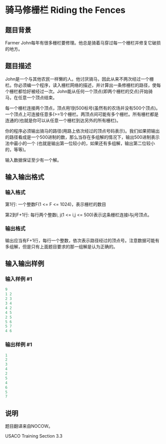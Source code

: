 # 骑马修栅栏 Riding the Fences

## 题目背景

Farmer John每年有很多栅栏要修理。他总是骑着马穿过每一个栅栏并修复它破损的地方。

## 题目描述

John是一个与其他农民一样懒的人。他讨厌骑马，因此从来不两次经过一个栅栏。你必须编一个程序，读入栅栏网络的描述，并计算出一条修栅栏的路径，使每个栅栏都恰好被经过一次。John能从任何一个顶点(即两个栅栏的交点)开始骑马，在任意一个顶点结束。

每一个栅栏连接两个顶点，顶点用1到500标号(虽然有的农场并没有500个顶点)。一个顶点上可连接任意多(>=1)个栅栏。两顶点间可能有多个栅栏。所有栅栏都是连通的(也就是你可以从任意一个栅栏到达另外的所有栅栏)。

你的程序必须输出骑马的路径(用路上依次经过的顶点号码表示)。我们如果把输出的路径看成是一个500进制的数，那么当存在多组解的情况下，输出500进制表示法中最小的一个 (也就是输出第一位较小的，如果还有多组解，输出第二位较小的，等等)。

输入数据保证至少有一个解。

## 输入输出格式

### 输入格式

第1行: 一个整数F(1 <= F <= 1024)，表示栅栏的数目

第2到F+1行: 每行两个整数i, j(1 <= i,j <= 500)表示这条栅栏连接i与j号顶点。

### 输出格式

输出应当有F+1行，每行一个整数，依次表示路径经过的顶点号。注意数据可能有多组解，但是只有上面题目要求的那一组解是认为正确的。

## 输入输出样例

### 输入样例 #1

```cpp
9
1 2
2 3
3 4
4 2
4 5
2 5
5 6
5 7
4 6
```


### 输出样例 #1

```cpp
1
2
3
4
2
5
4
6
5
7
```


## 说明

题目翻译来自NOCOW。

USACO Training Section 3.3

